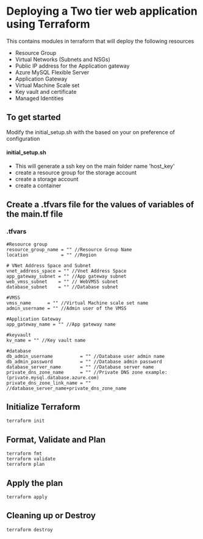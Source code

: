 # Deploying a Two tier web application using Terraform
This contains modules in terraform that will deploy the following resources
* Resource Group
* Virtual Networks (Subnets and NSGs)
* Public IP address for the Application gateway
* Azure MySQL Flexible Server
* Application Gateway
* Virtual Machine Scale set
* Key vault and certificate
* Managed Identities

## To get started
Modify the initial_setup.sh with the based on your on preference of configuration

#### initial_setup.sh
* This will generate a ssh key on the main folder name 'host_key'
* create a resource group for the storage account
* create a storage account
* create a container

## Create a .tfvars file for the values of variables of the main.tf file

### .tfvars

```
#Resource group
resource_group_name = "" //Resource Group Name
location            = "" //Region

# VNet Address Space and Subnet
vnet_address_space = "" //Vnet Address Space
app_gateway_subnet = "" //App gateway subnet
web_vmss_subnet    = "" // WebVMSS subnet
database_subnet    = "" //Database subnet

#VMSS
vmss_name      = "" //Virtual Machine scale set name
admin_username = "" //Admin user of the VMSS

#Application Gateway
app_gateway_name = "" //App gateway name

#keyvault
kv_name = "" //Key vault name

#database
db_admin_username          = "" //Database user admin name
db_admin_password          = "" //Database admin password
database_server_name       = "" //Database server name
private_dns_zone_name      = "" //Private DNS zone example:(private.mysql.database.azure.com)
private_dns_zone_link_name = "" //database_server_name+private_dns_zone_name
```
## Initialize Terraform
```
terraform init
```

## Format, Validate and Plan

```
terraform fmt
terraform validate
terraform plan
```

## Apply the plan

```
terraform apply
```

## Cleaning up or Destroy

```
terraform destroy
```
